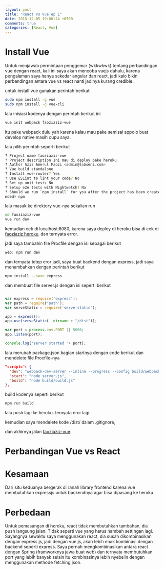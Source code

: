 ```yaml
---
layout: post
title: "React vs Vue ep 1"
date: 2018-12-05 19:00:24 +0700
comments: true
categories: [React, Vue]
---
```

# Install Vue

Untuk menjawab permintaan penggemar (wkkwkwk) tentang perbandingan vue dengan
react, kali ini saya akan mencoba vuejs dahulu, karena pengalaman saya hanya
sekedar angular dan react, jadi kalo bikin perbandingan antara vue vs react nanti
jadinya kurang credible.

untuk install vue gunakan perintah berikut

```sh
sudo npm install -g vue
sudo npm install -g vue-cli
```
lalu inisiasi kodenya dengan perintah berikut ini

```sh
vue init webpack faoziaziz-vue
```
itu pake webpack dulu yah karena kalau mau pake semisal appolo buat develop native
masih cupu saya.

lalu pilih perintah seperti berikut

```sh
? Project name faoziaziz-vue
? Project description Ini mau di deploy pake heroku
? Author Aziz Amerul Faozi <admin@labseni.com>
? Vue build standalone
? Install vue-router? Yes
? Use ESLint to lint your code? No
? Set up unit tests No
? Setup e2e tests with Nightwatch? No
? Should we run `npm install` for you after the project has been created? (recomme
nded) npm

```

lalu masuk ke direktory vue-nya sekalian run

```sh
cd faoziaziz-vue
vue run dev
```

kemudian cek di localhost:8080, karena saya deploy di heroku bisa di cek di
[faoziaziz heroku](https://faoziaziz.herokuapp.com), dan ternyata error.

jadi saya tambahin file Procfile dengan isi sebagai berikut

```sh
web: npm run dev
```
dan ternyata tetep eror jadi, saya buat backend dengan express, jadi saya menambahkan
dengan perintah berikut

```sh
npm install --save express
```
dan membuat file server.js dengan isi seperti berikut

```js

var express = require('express');
var path = require('path');
var serveStatic = require('serve-static');

app = express();
app.use(serveStatic(__dirname + "/dist"));

var port = process.env.PORT || 5000;
app.listen(port);

console.log('server started '+ port);
```

lalu merubah package.json bagian startnya dengan code berikut dan mendelete file
Procfile-nya

```json
"scripts": {
  "dev": "webpack-dev-server --inline --progress --config build/webpack.dev.conf.js",
  "start": "node server.js",
  "build": "node build/build.js"
},
```

build kodenya seperti berikut
```sh
npm run build
```
lalu push lagi ke heroku. ternyata eror lagi

kemudian saya mendelete kode /dist/ dalam .gitignore,

dan akhirnya jalan [faoziaziz-vue](https://faoziaziz.herokuapp.com).

# Perbandingan Vue vs React

# Kesamaan
Dari situ keduanya bergerak di ranah library frontend karena vue membutuhkan
expressjs untuk backendnya agar bisa dipasang ke heroku.

# Perbedaan
Untuk pemasangan di heroku, react tidak membutuhkan tambahan, dia push langsung jalan.
Tidak seperti vue yang harus nambah settingan lagi. Sayangnya sewaktu saya menggunakan
react, dia susah dikombinasikan dengan express js, jadi dengan vue js, akan lebih enak
kombinasi dengan backend seperti express. Saya pernah mengkombinasikan antara react
dengan Spring (framworknya jawa buat web) dan ternyata membutuhkan port yang lebih banyak
selain itu kombinasinya lebih nyebelin dengan menggunakan methode fetching json.
